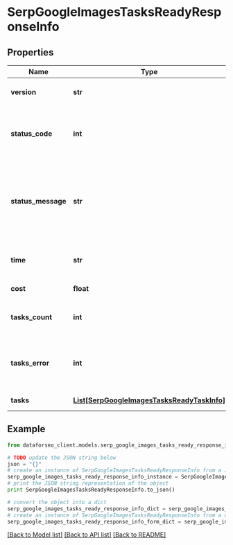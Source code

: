 # SerpGoogleImagesTasksReadyResponseInfo


## Properties

Name | Type | Description | Notes
------------ | ------------- | ------------- | -------------
**version** | **str** | the current version of the API | [optional] 
**status_code** | **int** | general status code you can find the full list of the response codes here | [optional] 
**status_message** | **str** | general informational message you can find the full list of general informational messages here | [optional] 
**time** | **str** | total execution time, seconds | [optional] 
**cost** | **float** | total tasks cost, USD | [optional] 
**tasks_count** | **int** | the number of tasks in the tasks array | [optional] 
**tasks_error** | **int** | the number of tasks in the tasks array returned with an error | [optional] 
**tasks** | [**List[SerpGoogleImagesTasksReadyTaskInfo]**](SerpGoogleImagesTasksReadyTaskInfo.md) | array of tasks | [optional] 

## Example

```python
from dataforseo_client.models.serp_google_images_tasks_ready_response_info import SerpGoogleImagesTasksReadyResponseInfo

# TODO update the JSON string below
json = "{}"
# create an instance of SerpGoogleImagesTasksReadyResponseInfo from a JSON string
serp_google_images_tasks_ready_response_info_instance = SerpGoogleImagesTasksReadyResponseInfo.from_json(json)
# print the JSON string representation of the object
print SerpGoogleImagesTasksReadyResponseInfo.to_json()

# convert the object into a dict
serp_google_images_tasks_ready_response_info_dict = serp_google_images_tasks_ready_response_info_instance.to_dict()
# create an instance of SerpGoogleImagesTasksReadyResponseInfo from a dict
serp_google_images_tasks_ready_response_info_form_dict = serp_google_images_tasks_ready_response_info.from_dict(serp_google_images_tasks_ready_response_info_dict)
```
[[Back to Model list]](../README.md#documentation-for-models) [[Back to API list]](../README.md#documentation-for-api-endpoints) [[Back to README]](../README.md)



